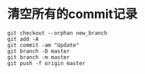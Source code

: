 # 清空所有的commit记录
```
git checkout --orphan new_branch
git add -A
git commit -am "Update"
git branch -D master
git branch -m master
git push -f origin master
```

